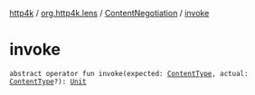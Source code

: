[http4k](../../index.md) / [org.http4k.lens](../index.md) / [ContentNegotiation](index.md) / [invoke](./invoke.md)

# invoke

`abstract operator fun invoke(expected: `[`ContentType`](../../org.http4k.core/-content-type/index.md)`, actual: `[`ContentType`](../../org.http4k.core/-content-type/index.md)`?): `[`Unit`](https://kotlinlang.org/api/latest/jvm/stdlib/kotlin/-unit/index.html)